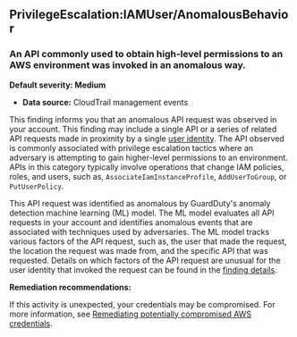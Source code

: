 PrivilegeEscalation:IAMUser/AnomalousBehavior
---------------------------------------------


### An API commonly used to obtain high\-level permissions to an AWS environment was invoked in an anomalous way.


**Default severity: Medium**


 * **Data source:** CloudTrail management events

This finding informs you that an anomalous API request was observed in your account. This finding may include a single API or a series of related API requests made in proximity by a single [user identity](https://docs.aws.amazon.com/awscloudtrail/latest/userguide/cloudtrail-event-reference-user-identity.html). The API observed is commonly associated with privilege escalation tactics where an adversary is attempting to gain higher\-level permissions to an environment. APIs in this category typically involve operations that change IAM policies, roles, and users, such as, `AssociateIamInstanceProfile`, `AddUserToGroup`, or `PutUserPolicy`. 


This API request was identified as anomalous by GuardDuty's anomaly detection machine learning (ML) model. The ML model evaluates all API requests in your account and identifies anomalous events that are associated with techniques used by adversaries. The ML model tracks various factors of the API request, such as, the user that made the request, the location the request was made from, and the specific API that was requested. Details on which factors of the API request are unusual for the user identity that invoked the request can be found in the [finding details](https://docs.aws.amazon.com/guardduty/latest/ug/guardduty_findings-summary.html#finding-anomalous).


**Remediation recommendations:**


If this activity is unexpected, your credentials may be compromised. For more information, see [Remediating potentially compromised AWS credentials](https://docs.aws.amazon.com/guardduty/latest/ug/compromised-creds.html).

